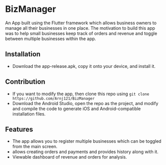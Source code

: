 # BizManager

An App built using the Flutter framework which allows business owners to manage all their businesses in one place. The motivation to build this app was to help small businesses keep track of orders and revenue and toggle between multiple businesses within the app.

## Installation
- Download the app-release.apk, copy it onto your device, and install it.
## Contribution
- If you want to modify the app, then clone this repo using ``git clone https://github.com/Arnj121/BizManager``
- Download the Android Studio, open the repo as the project, and modify and compile the code to generate iOS and Android-compatible installation files.

## Features
- The app allows you to register multiple businesses which can be toggled from the main screen.
- allows creating orders and payments and provides history along with it.
- Viewable dashboard of revenue and orders for analysis.
